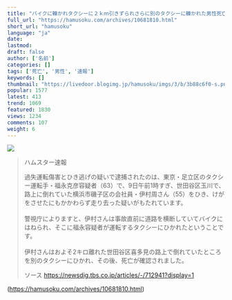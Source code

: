 ```yaml
---
title: "バイクに轢かれタクシーに２ｋｍ引きずられさらに別のタクシーに轢かれた男性死亡:ハムスター速報"
full_url: "https://hamusoku.com/archives/10681810.html"
short_url: "hamusoku"
language: "ja"
date: 
lastmod: 
draft: false
author: ['名前']
categories: []
tags: ['死亡', '男性', '速報']
keywords: []
thumbnail: "https://livedoor.blogimg.jp/hamusoku/imgs/3/b/3b88c6f0-s.png"
popular: 1577
latest: 413
trend: 1069
featured: 1830
views: 1234
comments: 107
weight: 6
---
```


![](https://livedoor.blogimg.jp/hamusoku/imgs/3/b/3b88c6f0-s.png)

<blockquote><p>ハムスター速報</p><p>過失運転傷害とひき逃げの疑いで逮捕されたのは、東京・足立区のタクシー運転手・福永克彦容疑者（63）で、9日午前1時すぎ、世田谷区玉川で、路上に倒れていた横浜市磯子区の会社員・伊村周さん（55）をひき、けがをさせたにもかかわらず走り去った疑いがもたれています。<br> <br> 警視庁によりますと、伊村さんは事故直前に道路を横断していてバイクにはねられ、そこに福永容疑者が運転するタクシーにひかれたということです。<br> <br> 伊村さんはおよそ2キロ離れた世田谷区喜多見の路上で倒れていたところを別のタクシーにひかれ、その後、死亡が確認されました。<br></p>ソース <a href='https://newsdig.tbs.co.jp/articles/-/712941?display=1' target='blank'>https://newsdig.tbs.co.jp/articles/-/712941?display=1</a></blockquote>

(https://hamusoku.com/archives/10681810.html)
